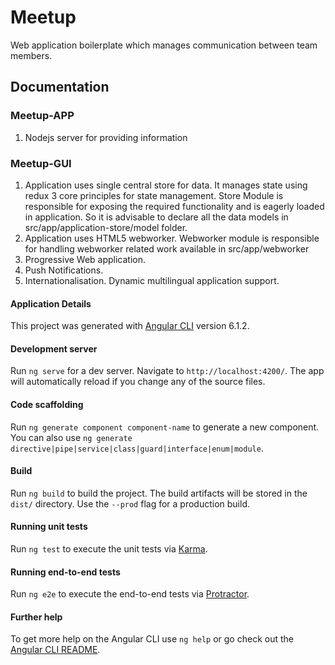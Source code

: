 # Meetup

Web application boilerplate which manages communication between team members.


## Documentation

### Meetup-APP
1) Nodejs server for providing information

### Meetup-GUI 
1) Application uses single central store for data. It manages state using redux 3 core principles for
state management. Store Module is responsible for exposing the required functionality and is eagerly loaded in application.
So it is advisable to declare all the data models in src/app/application-store/model folder.
2) Application uses HTML5 webworker. Webworker module is responsible for 
handling webworker related work available in src/app/webworker
3) Progressive Web application.
4) Push Notifications.
5) Internationalisation. Dynamic multilingual application support.

#### Application Details
This project was generated with [Angular CLI](https://github.com/angular/angular-cli) version 6.1.2.

#### Development server
Run `ng serve` for a dev server. Navigate to `http://localhost:4200/`. The app will automatically reload if you change any of the source files.

#### Code scaffolding
Run `ng generate component component-name` to generate a new component. You can also use `ng generate directive|pipe|service|class|guard|interface|enum|module`.

#### Build
Run `ng build` to build the project. The build artifacts will be stored in the `dist/` directory. Use the `--prod` flag for a production build.

#### Running unit tests
Run `ng test` to execute the unit tests via [Karma](https://karma-runner.github.io).

#### Running end-to-end tests
Run `ng e2e` to execute the end-to-end tests via [Protractor](http://www.protractortest.org/).

#### Further help
To get more help on the Angular CLI use `ng help` or go check out the [Angular CLI README](https://github.com/angular/angular-cli/blob/master/README.md).
